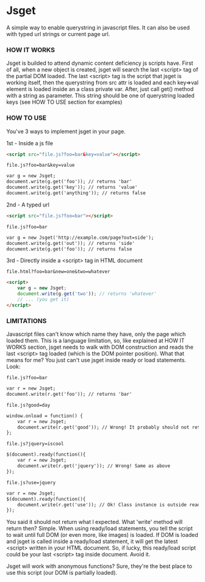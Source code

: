 Jsget
=====

A simple way to enable querystring in javascript files. It can also be used with typed url strings or current page url.

### HOW IT WORKS ###

Jsget is builded to attend dynamic content deficiency js scripts have.
First of all, when a new object is created, jsget will search the last &lt;script&gt; tag of the partial DOM loaded. The last &lt;script&gt; tag is the script that jsget is working itself, then the querystring from src attr is loaded and each key=>val element is loaded inside an a class private var.
After, just call get() method with a string as parameter. This string should be one of querystring loaded keys (see HOW TO USE section for examples)


### HOW TO USE ###

You've 3 ways to implement jsget in your page.

1st - Inside a js file

```html
<script src="file.js?foo=bar&key=value"></script>
```
`file.js?foo=bar&key=value`

```html
var g = new Jsget;
document.write(g.get('foo')); // returns 'bar'
document.write(g.get('key')); // returns 'value'
document.write(g.get('anything')); // returns false
```

2nd - A typed url

```html
<script src="file.js?foo=bar"></script>
```

`file.js?foo=bar`

```html
var g = new Jsget('http://example.com/page?out=side');
document.write(g.get('out')); // returns 'side'
document.write(g.get('foo')); // returns false
```

3rd - Directly inside a &lt;script&gt; tag in HTML document

`file.html?foo=bar&new=one&two=whatever`

```html
<script>
	var g = new Jsget;
	document.write(g.get('two')); // returns 'whatever'
	// ... (you get it)	
</script>
```


### LIMITATIONS ###

Javascript files can't know which name they have, only the page which loaded them. This is a language limitation, so, like explained at HOW IT WORKS section, jsget needs to walk with DOM construction and reads the last &lt;script&gt; tag loaded (which is the DOM pointer position).
What that means for me? You just can't use jsget inside ready or load statements. Look:

`file.js?foo=bar`

```html
var r = new Jsget;
document.write(r.get('foo')); // returns 'bar'
```

`file.js?good=day`

```html
window.onload = function() {
	var r = new Jsget;
	document.write(r.get('good')); // Wrong! It probably should not return what you expect...
};
```

`file.js?jquery=iscool`

```html
$(document).ready(function(){
	var r = new Jsget;
	document.write(r.get('jquery')); // Wrong! Same as above
});
```

`file.js?use=jquery`

```html
var r = new Jsget;
$(document).ready(function(){
	document.write(r.get('use')); // Ok! Class instance is outside ready/load statement
});
```

You said it should not return what I expected. What 'write' method will return then?
Simple. When using ready/load statements, you tell the script to wait until full DOM (or even more, like images) is loaded. If DOM is loaded and jsget is called inside a ready/load statement, it will get the latest &lt;script&gt; written in your HTML document. So, if lucky, this ready/load script could be your last &lt;script&gt; tag inside document. Avoid it.

Jsget will work with anonymous functions? Sure, they're the best place to use this script (our DOM is partially loaded).
